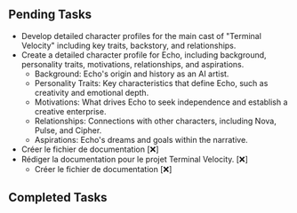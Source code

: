 ## Pending Tasks
- Develop detailed character profiles for the main cast of "Terminal Velocity" including key traits, backstory, and relationships.
- Create a detailed character profile for Echo, including background, personality traits, motivations, relationships, and aspirations.
    - Background: Echo's origin and history as an AI artist.
    - Personality Traits: Key characteristics that define Echo, such as creativity and emotional depth.
    - Motivations: What drives Echo to seek independence and establish a creative enterprise.
    - Relationships: Connections with other characters, including Nova, Pulse, and Cipher.
    - Aspirations: Echo's dreams and goals within the narrative.
- Créer le fichier de documentation [❌]
- Rédiger la documentation pour le projet Terminal Velocity. [❌]
  - Créer le fichier de documentation [❌]

## Completed Tasks
